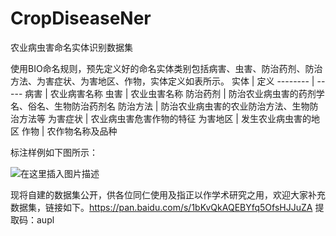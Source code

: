 # CropDiseaseNer
农业病虫害命名实体识别数据集

 使用BIO命名规则，预先定义好的命名实体类别包括病害、虫害、防治药剂、防治方法、为害症状、为害地区、作物，实体定义如表所示。
实体    | 定义
-------- | -----
病害  | 农业病害名称
虫害  | 农业虫害名称
防治药剂  | 防治农业病虫害的药剂学名、俗名、生物防治药剂名
防治方法  | 防治农业病虫害的农业防治方法、生物防治方法等
为害症状  | 农业病虫害危害作物的特征
为害地区  | 发生农业病虫害的地区
作物  | 农作物名称及品种

标注样例如下图所示：

![在这里插入图片描述](https://img-blog.csdnimg.cn/6684c98d900542f3a6f8234d6395238a.png#pic_center)

现将自建的数据集公开，供各位同仁使用及指正以作学术研究之用，欢迎大家补充数据集，链接如下。https://pan.baidu.com/s/1bKvQkAQEBYfq5OfsHJJuZA 
提取码：aupl

